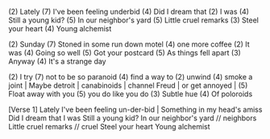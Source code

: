 (2) Lately
(7) I've been feeling underbid
(4) Did I dream that
(2) I was
(4) Still a young kid?
(5) In our neighbor's yard
(5) Little cruel remarks
(3) Steel your heart
(4) Young alchemist

(2) Sunday
(7) Stoned in some run down motel
(4) one more coffee
(2) It was
(4) Going so well
(5) Got your postcard
(5) As things fell apart
(3) Anyway
(4) It's a strange day

(2) I try
(7) not to be so paranoid
(4) find a way to
(2) unwind
(4) smoke a joint | Maybe detroit | canabinoids | channel Freud | or get annoyed |
(5) Float away with you
(5) you do like you do
(3) Subtle hue
(4) Of poloroids 

[Verse 1]
Lately
I've been feeling un-der-bid | Something in my head's amiss
Did I dream that
I was
Still a young kid?
In our neighbor's yard  // neighbors
Little cruel remarks    // cruel
Steel your heart
Young alchemist